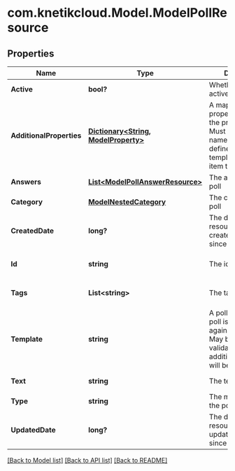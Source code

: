 # com.knetikcloud.Model.ModelPollResource
## Properties

Name | Type | Description | Notes
------------ | ------------- | ------------- | -------------
**Active** | **bool?** | Whether the poll is active | [default to null]
**AdditionalProperties** | [**Dictionary&lt;String, ModelProperty&gt;**](ModelProperty.md) | A map of additional properties, keyed on the property name.  Must match the names and types defined in the template for this item type | [optional] [default to null]
**Answers** | [**List&lt;ModelPollAnswerResource&gt;**](ModelPollAnswerResource.md) | The answers to the poll | [default to null]
**Category** | [**ModelNestedCategory**](ModelNestedCategory.md) | The category for the poll | [default to null]
**CreatedDate** | **long?** | The date/time this resource was created in seconds since unix epoch | [optional] [default to null]
**Id** | **string** | The id of the poll | [optional] [default to null]
**Tags** | **List&lt;string&gt;** | The tags for the poll | [optional] [default to null]
**Template** | **string** | A poll template this poll is validated against (private). May be null and no validation of additional_properties will be done | [optional] [default to null]
**Text** | **string** | The text of the poll | [default to null]
**Type** | **string** | The media type of the poll | [default to null]
**UpdatedDate** | **long?** | The date/time this resource was last updated in seconds since unix epoch | [optional] [default to null]

[[Back to Model list]](../README.md#documentation-for-models) [[Back to API list]](../README.md#documentation-for-api-endpoints) [[Back to README]](../README.md)

